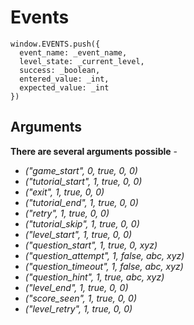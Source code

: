 # Events

```
window.EVENTS.push({
  event_name: _event_name,
  level_state: _current_level,
  success: _boolean,
  entered_value: _int,
  expected_value: _int
})
```

## Arguments 

  **There are several arguments possible** - 
  + *("game_start", 0, true, 0, 0)*
  + *("tutorial_start", 1, true, 0, 0)*
  + *("exit", 1, true, 0, 0)*
  + *("tutorial_end", 1, true, 0, 0)*
  + *("retry", 1, true, 0, 0)*
  + *("tutorial_skip", 1, true, 0, 0)*
  + *("level_start", 1, true, 0, 0)*
  + *("question_start", 1, true, 0, xyz)*
  + *("question_attempt", 1, false, abc, xyz)*
  + *("question_timeout", 1, false, abc, xyz)*
  + *("question_hint", 1, true, abc, xyz)*
  + *("level_end", 1, true, 0, 0)*
  + *("score_seen", 1, true, 0, 0)*
  + *("level_retry", 1, true, 0, 0)*
